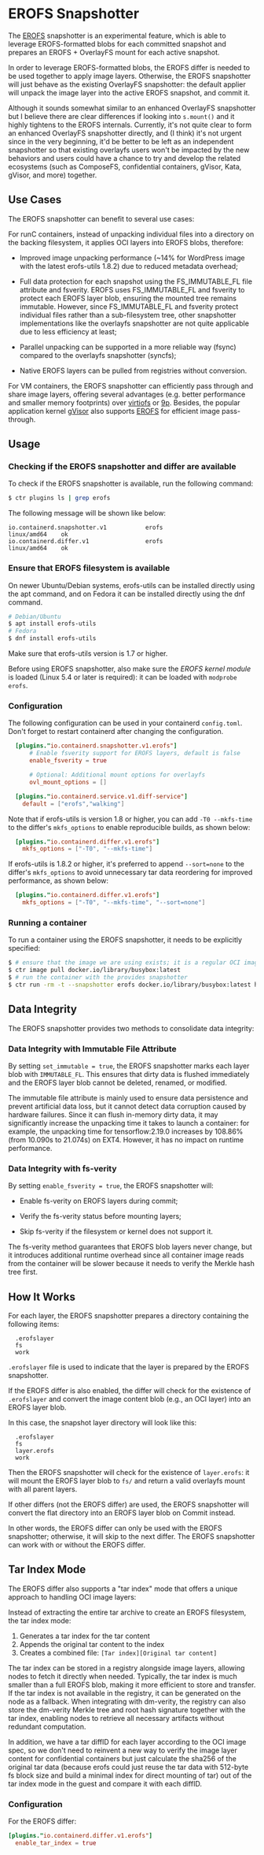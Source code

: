 # EROFS Snapshotter

The [EROFS](https://erofs.docs.kernel.org) snapshotter is an experimental
feature, which is able to leverage EROFS-formatted blobs for each committed
snapshot and prepares an EROFS + OverlayFS mount for each active snapshot.

In order to leverage EROFS-formatted blobs, the EROFS differ is needed to be
used together to apply image layers.  Otherwise, the EROFS snapshotter will
just behave as the existing OverlayFS snapshotter: the default applier will
unpack the image layer into the active EROFS snapshot, and commit it.

Although it sounds somewhat similar to an enhanced OverlayFS snapshotter but
I believe there are clear differences if looking into `s.mount()` and it highly
tightens to the EROFS internals.  Currently, it's not quite clear to form an
enhanced OverlayFS snapshotter directly, and (I think) it's not urgent since
in the very beginning, it'd be better to be left as an independent snapshotter
so that existing overlayfs users won't be impacted by the new behaviors and
users could have a chance to try and develop the related ecosystems (such as
ComposeFS, confidential containers, gVisor, Kata, gVisor, and more) together.

## Use Cases

The EROFS snapshotter can benefit to several use cases:

For runC containers, instead of unpacking individual files into a directory
on the backing filesystem, it applies OCI layers into EROFS blobs, therefore:

 - Improved image unpacking performance (~14% for WordPress image with the
   latest erofs-utils 1.8.2) due to reduced metadata overhead;

 - Full data protection for each snapshot using the FS_IMMUTABLE_FL file
   attribute and fsverity.  EROFS uses FS_IMMUTABLE_FL and fsverity to protect
   each EROFS layer blob, ensuring the mounted tree remains immutable.  However,
   since FS_IMMUTABLE_FL and fsverity protect individual files rather than a
   sub-filesystem tree, other snapshotter implementations like the overlayfs
   snapshotter are not quite applicable due to less efficiency at least;

 - Parallel unpacking can be supported in a more reliable way (fsync) compared
   to the overlayfs snapshotter (syncfs);

 - Native EROFS layers can be pulled from registries without conversion.

For VM containers, the EROFS snapshotter can efficiently pass through and share
image layers, offering several advantages (e.g. better performance and smaller
memory footprints) over [virtiofs](https://virtio-fs.gitlab.io) or
[9p](https://www.kernel.org/doc/Documentation/filesystems/9p.txt).  Besides,
the popular application kernel [gVisor](https://gvisor.dev/) also supports
[EROFS](https://github.com/google/gvisor/pull/9486) for efficient image
pass-through.

## Usage

### Checking if the EROFS snapshotter and differ are available

To check if the EROFS snapshotter is available, run the following command:

```bash
$ ctr plugins ls | grep erofs
```

The following message will be shown like below:
```
io.containerd.snapshotter.v1           erofs                    linux/amd64    ok
io.containerd.differ.v1                erofs                    linux/amd64    ok
```

### Ensure that EROFS filesystem is available

On newer Ubuntu/Debian systems, erofs-utils can be installed directly using the
apt command, and on Fedora it can be installed directly using the dnf command.

```bash
# Debian/Ubuntu
$ apt install erofs-utils
# Fedora
$ dnf install erofs-utils
```

Make sure that erofs-utils version is 1.7 or higher.

Before using EROFS snapshotter, also make sure the _EROFS kernel module_ is
loaded (Linux 5.4 or later is required): it can be loaded with `modprobe erofs`.

### Configuration

The following configuration can be used in your containerd `config.toml`. Don't
forget to restart containerd after changing the configuration.

``` toml
  [plugins."io.containerd.snapshotter.v1.erofs"]
      # Enable fsverity support for EROFS layers, default is false
      enable_fsverity = true

      # Optional: Additional mount options for overlayfs
      ovl_mount_options = []

  [plugins."io.containerd.service.v1.diff-service"]
    default = ["erofs","walking"]
```

Note that if erofs-utils is version 1.8 or higher, you can add
`-T0 --mkfs-time` to the differ's `mkfs_options` to enable reproducible
builds, as shown below:

``` toml
  [plugins."io.containerd.differ.v1.erofs"]
    mkfs_options = ["-T0", "--mkfs-time"]
```

If erofs-utils is 1.8.2 or higher, it's preferred to append `--sort=none` to
the differ's `mkfs_options` to avoid unnecessary tar data reordering for
improved performance, as shown below:

``` toml
  [plugins."io.containerd.differ.v1.erofs"]
    mkfs_options = ["-T0", "--mkfs-time", "--sort=none"]
```

### Running a container

To run a container using the EROFS snapshotter, it needs to be explicitly
specified:

```bash
$ # ensure that the image we are using exists; it is a regular OCI image
$ ctr image pull docker.io/library/busybox:latest
$ # run the container with the provides snapshotter
$ ctr run -rm -t --snapshotter erofs docker.io/library/busybox:latest hello sh
```

## Data Integrity

The EROFS snapshotter provides two methods to consolidate data integrity:

### Data Integrity with Immutable File Attribute

By setting `set_immutable = true`, the EROFS snapshotter marks each layer blob
with `IMMUTABLE_FL`. This ensures that dirty data is flushed immediately and the
EROFS layer blob cannot be deleted, renamed, or modified.

The immutable file attribute is mainly used to ensure data persistence and
prevent artificial data loss, but it cannot detect data corruption caused by
hardware failures. Since it can flush in-memory dirty data, it may significantly
increase the unpacking time it takes to launch a container: for example, the
unpacking time for tensorflow:2.19.0 increases by 108.86% (from 10.090s to
21.074s) on EXT4. However, it has no impact on runtime performance.

### Data Integrity with fs-verity

By setting `enable_fsverity = true`, the EROFS snapshotter will:

 - Enable fs-verity on EROFS layers during commit;

 - Verify the fs-verity status before mounting layers;

 - Skip fs-verity if the filesystem or kernel does not support it.

The fs-verity method guarantees that EROFS blob layers never change, but it
introduces additional runtime overhead since all container image reads from
the container will be slower because it needs to verify the Merkle hash tree
first.

## How It Works

For each layer, the EROFS snapshotter prepares a directory containing the
following items:

```
  .erofslayer
  fs
  work
```

`.erofslayer` file is used to indicate that the layer is prepared by the EROFS
snapshotter.

If the EROFS differ is also enabled, the differ will check for the existence
of `.erofslayer` and convert the image content blob (e.g., an OCI layer) into
an EROFS layer blob.

In this case, the snapshot layer directory will look like this:
```
  .erofslayer
  fs
  layer.erofs
  work
```

Then the EROFS snapshotter will check for the existence of `layer.erofs`: it
will mount the EROFS layer blob to `fs/` and return a valid overlayfs mount
with all parent layers.

If other differs (not the EROFS differ) are used, the EROFS snapshotter will
convert the flat directory into an EROFS layer blob on Commit instead.

In other words, the EROFS differ can only be used with the EROFS snapshotter;
otherwise, it will skip to the next differ.  The EROFS snapshotter can work
with or without the EROFS differ.

## Tar Index Mode

The EROFS differ also supports a "tar index" mode that offers a unique approach to handling OCI image layers:

Instead of extracting the entire tar archive to create an EROFS filesystem, the tar index mode:
1. Generates a tar index for the tar content
2. Appends the original tar content to the index
3. Creates a combined file: `[Tar index][Original tar content]`

The tar index can be stored in a registry alongside image layers, allowing nodes to fetch it directly when needed. Typically, the tar index is much smaller than a full EROFS blob, making it more efficient to store and transfer. If the tar index is not available in the registry, it can be generated on the node as a fallback. When integrating with dm-verity, the registry can also store the dm-verity Merkle tree and root hash signature together with the tar index, enabling nodes to retrieve all necessary artifacts without redundant computation.

In addition, we have a tar diffID for each layer according to the OCI image spec, so we don't need to reinvent a new way to verify the image layer content for confidential containers but just calculate the sha256 of the original tar data (because erofs could just reuse the tar data with 512-byte fs block size and build a minimal index for direct mounting of tar) out of the tar index mode in the guest and compare it with each diffID.

### Configuration

For the EROFS differ:

```toml
[plugins."io.containerd.differ.v1.erofs"]
  enable_tar_index = true
```
